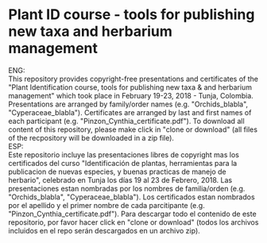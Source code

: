 # Plant ID course - tools for publishing new taxa and herbarium management
ENG:<br/>This repository provides copyright-free presentations and certificates of the "Plant Identification course, tools for publishing new taxa &amp; and herbarium management" which took place in February 19-23, 2018 - Tunja, Colombia. Presentations are arranged by family/order names (e.g. "Orchids_blabla", "Cyperaceae_blabla"). Certificates are arranged by last and first names of each participant (e.g. "Pinzon_Cynthia_certificate.pdf"). To download all content of this repository, please make click in "clone or download" (all files of the recpository will be downloaded in a zip file).<br/>ESP:<br/>Este repositorio incluye las presentaciones libres de copyright mas los certificados del curso "Identificación de plantas, herramientas para la publicacion de nuevas especies, y buenas practicas de manejo de herbario", celebrado en Tunja los días 19 al 23 de Febrero, 2018. Las presentaciones estan nombradas por los nombres de familia/orden (e.g. "Orchids_blabla", "Cyperaceae_blabla"). Los certificados estan nombrados por el apellido y el primer nombre de cada parcitipante (e.g. "Pinzon_Cynthia_certificate.pdf"). Para descargar todo el contenido de este repositorio, por favor hacer click en "clone or download" (todos los archivos incluidos en el repo serán descargados en un archivo zip).
